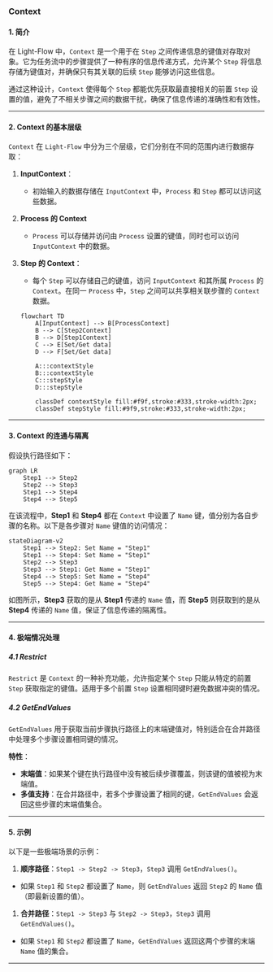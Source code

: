 ### Context

#### 1. 简介

在 Light-Flow 中，`Context` 是一个用于在 `Step` 之间传递信息的键值对存取对象。它为任务流中的步骤提供了一种有序的信息传递方式，允许某个 `Step` 将信息存储为键值对，并确保只有其关联的后续 `Step` 能够访问这些信息。

通过这种设计，`Context` 使得每个 `Step` 都能优先获取最直接相关的前置 `Step` 设置的值，避免了不相关步骤之间的数据干扰，确保了信息传递的准确性和有效性。

------

#### 2. Context 的基本层级

`Context` 在 `Light-Flow` 中分为三个层级，它们分别在不同的范围内进行数据存取：

1. **InputContext**：

   - 初始输入的数据存储在 `InputContext` 中，`Process` 和 `Step` 都可以访问这些数据。

2. **Process 的 Context**

   - `Process` 可以存储并访问由 `Process` 设置的键值，同时也可以访问 `InputContext` 中的数据。

3. **Step 的 Context**：

   - 每个 `Step` 可以存储自己的键值，访问 `InputContext` 和其所属 `Process` 的 `Context`。在同一 `Process` 中，`Step` 之间可以共享相关联步骤的 `Context` 数据。

   ```mermaid
   flowchart TD
       A[InputContext] --> B[ProcessContext]
       B --> C[Step2Context]
       B --> D[Step1Context]
       C --> E[Set/Get data]
       D --> F[Set/Get data]
   
       A:::contextStyle
       B:::contextStyle
       C:::stepStyle
       D:::stepStyle
   
       classDef contextStyle fill:#f9f,stroke:#333,stroke-width:2px;
       classDef stepStyle fill:#9f9,stroke:#333,stroke-width:2px;
   ```

------

#### 3. Context 的连通与隔离

假设执行路径如下：

```mermaid
graph LR
	Step1 --> Step2
	Step2 --> Step3
	Step1 --> Step4
	Step4 --> Step5
```

在该流程中，**Step1** 和 **Step4** 都在 `Context` 中设置了 `Name` 键，值分别为各自步骤的名称。以下是各步骤对 `Name` 键值的访问情况：



```mermaid
stateDiagram-v2
    Step1 --> Step2: Set Name = "Step1"
    Step1 --> Step4: Set Name = "Step1"
    Step2 --> Step3
    Step3 --> Step1: Get Name = "Step1"
    Step4 --> Step5: Set Name = "Step4"
    Step5 --> Step4: Get Name = "Step4"
```

如图所示，**Step3** 获取的是从 **Step1** 传递的 `Name` 值，而 **Step5** 则获取到的是从 **Step4** 传递的 `Name` 值，保证了信息传递的隔离性。

------

#### 4. 极端情况处理

##### 4.1 Restrict

`Restrict` 是 `Context` 的一种补充功能，允许指定某个 `Step` 只能从特定的前置 `Step` 获取指定的键值。适用于多个前置 `Step` 设置相同键时避免数据冲突的情况。

##### 4.2 GetEndValues

`GetEndValues` 用于获取当前步骤执行路径上的末端键值对，特别适合在合并路径中处理多个步骤设置相同键的情况。

**特性**：

- **末端值**：如果某个键在执行路径中没有被后续步骤覆盖，则该键的值被视为末端值。
- **多值支持**：在合并路径中，若多个步骤设置了相同的键，`GetEndValues` 会返回这些步骤的末端值集合。

------

#### 5. 示例

以下是一些极端场景的示例：

1. **顺序路径**：`Step1 -> Step2 -> Step3`，`Step3` 调用 `GetEndValues()`。

- 如果 `Step1` 和 `Step2` 都设置了 `Name`，则 `GetEndValues` 返回 `Step2` 的 `Name` 值（即最新设置的值）。

1. **合并路径**：`Step1 -> Step3` 与 `Step2 -> Step3`，`Step3` 调用 `GetEndValues()`。

- 如果 `Step1` 和 `Step2` 都设置了 `Name`，`GetEndValues` 返回这两个步骤的末端 `Name` 值的集合。

------

